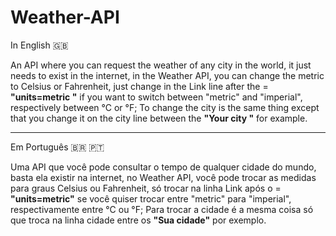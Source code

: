 # Weather-API
In English 🇬🇧

An API where you can request the weather of any city in the world, it just needs to exist in the internet, in the Weather API, you can change the metric to Celsius or Fahrenheit, just change in the Link line after the = **"units=metric "** if you want to switch between "metric" and "imperial", respectively between °C or °F; To change the city is the same thing except that you change it on the city line between the **"Your city "** for example.

---
Em Português 🇧🇷 🇵🇹

Uma API que você pode consultar o tempo de qualquer cidade do mundo, basta ela existir na internet, no Weather API, você pode trocar as medidas para graus Celsius ou Fahrenheit, só trocar na linha Link após o = **"units=metric"** se você quiser trocar entre "metric" para "imperial", respectivamente entre °C ou °F; Para trocar a cidade é a mesma coisa só que troca na linha cidade entre os **"Sua cidade"** por exemplo.
